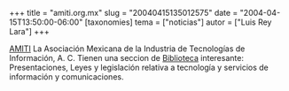 +++
title = "amiti.org.mx"
slug = "20040415135012575"
date = "2004-04-15T13:50:00-06:00"
[taxonomies]
tema = ["noticias"]
autor = ["Luis Rey Lara"]
+++

[AMITI](http://www.amiti.org.mx) La Asociación Mexicana de la Industria
de Tecnologías de Información, A. C.
Tienen una seccion de
[Biblioteca](http://www.amiti.org.mx/biblioteca.asp) interesante:
Presentaciones, Leyes y legislación relativa a tecnología y servicios de
información y comunicaciones.
